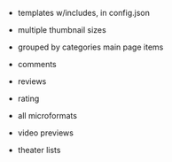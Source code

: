 * templates w/includes, in config.json
* multiple thumbnail sizes

* grouped by categories main page items
* comments
* reviews
* rating
* all microformats
* video previews

* theater lists